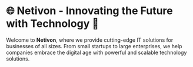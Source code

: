 # 🌐 Netivon - Innovating the Future with Technology 🚀

Welcome to **Netivon**, where we provide cutting-edge IT solutions for businesses of all sizes. From small startups to large enterprises, we help companies embrace the digital age with powerful and scalable technology solutions.